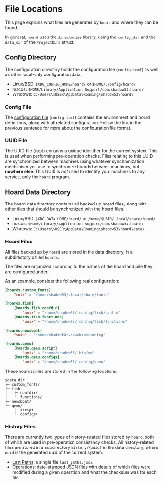 # File Locations

This page explains what files are generated by `hoard` and where they can be found.

In general, `hoard` uses the [`directories`](https://docs.rs/directories) library,
using the `config_dir` and the `data_dir` of the `ProjectDirs` struct.

## Config Directory

The configuration directory holds the configuration file (`config.toml`) as well as other local-only
configuration data.

- Linux/BSD: `$XDG_CONFIG_HOME/hoard/` or `$HOME/.config/hoard/`
- macos: `$HOME/Library/Application Support/com.shadow53.hoard/`
- Windows: `C:\Users\$USER\AppData\Roaming\shadow53\hoard\`

### Config File

The [configuration file](./config/index.md) (`config.toml`) contains the environment and hoard definitions, along
with all related configuration. Follow the link in the previous sentence for more about the
configuration file format. 

### UUID File

The UUID file (`uuid`) contains a unique identifier for the current system. This is used when performing
pre-operation checks. Files relating to this UUID are synchronized between machines using whatever
synchronization mechanism you use to synchronize hoards between machines, but **nowhere else**. This UUID
is *not* used to identify your machines to any service, only the `hoard` program.

## Hoard Data Directory

The hoard data directory contains all backed up hoard files, along with other files that should be
synchronized with the hoard files.

- Linux/BSD: `$XDG_DATA_HOME/hoard/` or `/home/$USER/.local/share/hoard/`
- macos: `$HOME/Library/Application Support/com.shadow53.hoard/`
- Windows: `C:\Users\$USER\AppData\Roaming\shadow53\hoard\data\`

### Hoard Files

All files backed up by `hoard` are stored in the data directory, in a subdirectory called `hoards`.

The files are organized according to the names of the hoard and pile they are configured under.

As an example, consider the following real configuration:

```toml
[hoards.custom_fonts]
    "unix" = "/home/shadow53/.local/share/fonts"

[hoards.fish]
    [hoards.fish.confdir]
        "unix" = "/home/shadow53/.config/fish/conf.d"
    [hoards.fish.functions]
        "unix" = "/home/shadow53/.config/fish/functions"

[hoards.newsboat]
    "unix" = "/home/shadow53/.newsboat/config"

[hoards.qemu]
    [hoards.qemu.script]
        "unix" = "/home/shadow53/.bin/vm"
    [hoards.qemu.configs]
        "unix" = "/home/shadow53/.config/qemu"
```

These hoards/piles are stored in the following locations:

```ignore
$data_dir
├─ custom_fonts/
├─ fish
│   ├─ confdir/
│   └─ functions/
├─ newsboat/
└─ qemu/
    ├─ script
    └─ configs/
```

### History Files

There are currently two types of history-related files stored by `hoard`, both of which are used
in pre-operation consistency checks. All history-related files are stored in a subdirectory `history/{uuid}`
in the data directory, where `uuid` is the generated uuid of the current system.

- [Last Paths](./cli/checks.md#last-paths): a single file `last_paths.json`.
- [Operations](./cli/checks.md#remote-operations): date-stamped JSON files with details of which files were modified
  during a given operation and what the checksum was for each file.

